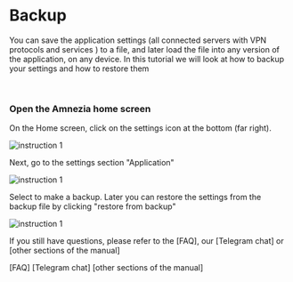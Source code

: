# Backup

You can save the application settings (all connected servers with VPN protocols and services ) to a file, and later load the file into any version of the application, on any device.
In this tutorial we will look at how to backup your settings and how to restore them 

&nbsp;

### Open the Amnezia home screen

 On the Home screen, click on the settings icon at the bottom (far right).

![instruction 1](https://raw.githubusercontent.com/Aftershock669/amnezia-open-docs/master/docs/ru/instructions/20_backup/img/b_en_1.png)

Next, go to the settings section "Application"

![instruction 1](https://raw.githubusercontent.com/Aftershock669/amnezia-open-docs/master/docs/ru/instructions/20_backup/img/b_en_2.png)


Select to make a backup. Later you can restore the settings from the backup file by clicking "restore from backup"

![instruction 1](https://raw.githubusercontent.com/Aftershock669/amnezia-open-docs/master/docs/ru/instructions/20_backup/img/b_en_3.png)

If you still have questions, please refer to the [FAQ], our [Telegram chat] or [other sections of the manual]


[amnezia-site-ext-link]: https://amnezia-web-nx1r.vercel.app
[about-int-link]: /about
[FAQ]
[Telegram chat]
[other sections of the manual]
